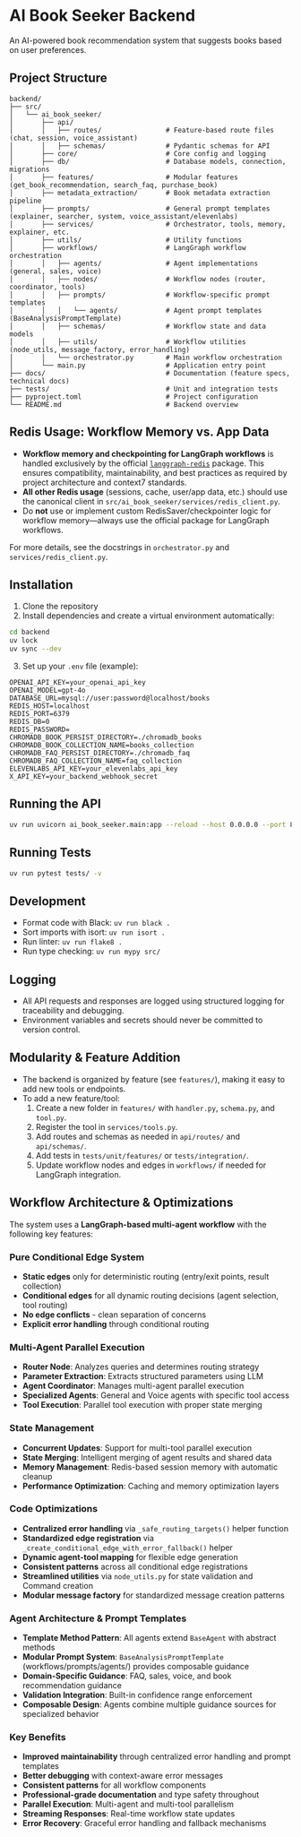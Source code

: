 # AI Book Seeker Backend

An AI-powered book recommendation system that suggests books based on user preferences.

## Project Structure

```
backend/
├── src/
│   └── ai_book_seeker/
│       ├── api/
│       │   ├── routes/                # Feature-based route files (chat, session, voice_assistant)
│       │   ├── schemas/               # Pydantic schemas for API
│       ├── core/                      # Core config and logging
│       ├── db/                        # Database models, connection, migrations
│       ├── features/                  # Modular features (get_book_recommendation, search_faq, purchase_book)
│       ├── metadata_extraction/       # Book metadata extraction pipeline
│       ├── prompts/                   # General prompt templates (explainer, searcher, system, voice_assistant/elevenlabs)
│       ├── services/                  # Orchestrator, tools, memory, explainer, etc.
│       ├── utils/                     # Utility functions
│       ├── workflows/                 # LangGraph workflow orchestration
│       │   ├── agents/                # Agent implementations (general, sales, voice)
│       │   ├── nodes/                 # Workflow nodes (router, coordinator, tools)
│       │   ├── prompts/               # Workflow-specific prompt templates
│       │   │   └── agents/            # Agent prompt templates (BaseAnalysisPromptTemplate)
│       │   ├── schemas/               # Workflow state and data models
│       │   ├── utils/                 # Workflow utilities (node_utils, message_factory, error_handling)
│       │   └── orchestrator.py        # Main workflow orchestration
│       └── main.py                    # Application entry point
├── docs/                              # Documentation (feature specs, technical docs)
├── tests/                             # Unit and integration tests
├── pyproject.toml                     # Project configuration
└── README.md                          # Backend overview
```

## Redis Usage: Workflow Memory vs. App Data

- **Workflow memory and checkpointing for LangGraph workflows** is handled exclusively by the official [`langgraph-redis`](https://github.com/redis-developer/langgraph-redis) package. This ensures compatibility, maintainability, and best practices as required by project architecture and context7 standards.
- **All other Redis usage** (sessions, cache, user/app data, etc.) should use the canonical client in `src/ai_book_seeker/services/redis_client.py`.
- Do **not** use or implement custom RedisSaver/checkpointer logic for workflow memory—always use the official package for LangGraph workflows.

For more details, see the docstrings in `orchestrator.py` and `services/redis_client.py`.

## Installation

1. Clone the repository
2. Install dependencies and create a virtual environment automatically:

```bash
cd backend
uv lock
uv sync --dev
```

3. Set up your `.env` file (example):

```
OPENAI_API_KEY=your_openai_api_key
OPENAI_MODEL=gpt-4o
DATABASE_URL=mysql://user:password@localhost/books
REDIS_HOST=localhost
REDIS_PORT=6379
REDIS_DB=0
REDIS_PASSWORD=
CHROMADB_BOOK_PERSIST_DIRECTORY=./chromadb_books
CHROMADB_BOOK_COLLECTION_NAME=books_collection
CHROMADB_FAQ_PERSIST_DIRECTORY=./chromadb_faq
CHROMADB_FAQ_COLLECTION_NAME=faq_collection
ELEVENLABS_API_KEY=your_elevenlabs_api_key
X_API_KEY=your_backend_webhook_secret
```

## Running the API

```bash
uv run uvicorn ai_book_seeker.main:app --reload --host 0.0.0.0 --port 8000
```

## Running Tests

```bash
uv run pytest tests/ -v
```

## Development

- Format code with Black: `uv run black .`
- Sort imports with isort: `uv run isort .`
- Run linter: `uv run flake8 .`
- Run type checking: `uv run mypy src/`

## Logging

- All API requests and responses are logged using structured logging for traceability and debugging.
- Environment variables and secrets should never be committed to version control.

## Modularity & Feature Addition

- The backend is organized by feature (see `features/`), making it easy to add new tools or endpoints.
- To add a new feature/tool:
  1. Create a new folder in `features/` with `handler.py`, `schema.py`, and `tool.py`.
  2. Register the tool in `services/tools.py`.
  3. Add routes and schemas as needed in `api/routes/` and `api/schemas/`.
  4. Add tests in `tests/unit/features/` or `tests/integration/`.
  5. Update workflow nodes and edges in `workflows/` if needed for LangGraph integration.

## Workflow Architecture & Optimizations

The system uses a **LangGraph-based multi-agent workflow** with the following key features:

### **Pure Conditional Edge System**
- **Static edges** only for deterministic routing (entry/exit points, result collection)
- **Conditional edges** for all dynamic routing decisions (agent selection, tool routing)
- **No edge conflicts** - clean separation of concerns
- **Explicit error handling** through conditional routing

### **Multi-Agent Parallel Execution**
- **Router Node**: Analyzes queries and determines routing strategy
- **Parameter Extraction**: Extracts structured parameters using LLM
- **Agent Coordinator**: Manages multi-agent parallel execution
- **Specialized Agents**: General and Voice agents with specific tool access
- **Tool Execution**: Parallel tool execution with proper state merging

### **State Management**
- **Concurrent Updates**: Support for multi-tool parallel execution
- **State Merging**: Intelligent merging of agent results and shared data
- **Memory Management**: Redis-based session memory with automatic cleanup
- **Performance Optimization**: Caching and memory optimization layers

### **Code Optimizations**
- **Centralized error handling** via `_safe_routing_targets()` helper function
- **Standardized edge registration** via `_create_conditional_edge_with_error_fallback()` helper
- **Dynamic agent-tool mapping** for flexible edge generation
- **Consistent patterns** across all conditional edge registrations
- **Streamlined utilities** via `node_utils.py` for state validation and Command creation
- **Modular message factory** for standardized message creation patterns

### **Agent Architecture & Prompt Templates**
- **Template Method Pattern**: All agents extend `BaseAgent` with abstract methods
- **Modular Prompt System**: `BaseAnalysisPromptTemplate` (workflows/prompts/agents/) provides composable guidance
- **Domain-Specific Guidance**: FAQ, sales, voice, and book recommendation guidance
- **Validation Integration**: Built-in confidence range enforcement
- **Composable Design**: Agents combine multiple guidance sources for specialized behavior

### **Key Benefits**
- **Improved maintainability** through centralized error handling and prompt templates
- **Better debugging** with context-aware error messages
- **Consistent patterns** for all workflow components
- **Professional-grade documentation** and type safety throughout
- **Parallel Execution**: Multi-agent and multi-tool parallelism
- **Streaming Responses**: Real-time workflow state updates
- **Error Recovery**: Graceful error handling and fallback mechanisms
